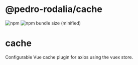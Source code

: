 # @pedro-rodalia/cache

![npm](https://img.shields.io/npm/v/@pedro-rodalia/cache.svg)
![npm bundle size (minified)](https://img.shields.io/bundlephobia/min/@pedro-rodalia/cache.svg)

# cache
Configurable Vue cache plugin for axios using the vuex store.
